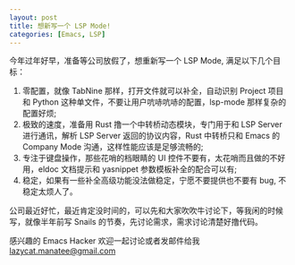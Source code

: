 ```yaml
---
layout: post
title: 想新写一个 LSP Mode!
categories: [Emacs, LSP]
---
```


今年过年好早，准备等公司放假了，想重新写一个 LSP Mode, 满足以下几个目标：

1. 零配置，就像 TabNine 那样，打开文件就可以补全，自动识别 Project 项目和 Python 这种单文件，不要让用户吭哧吭哧的配置，lsp-mode 那样复杂的配置好烦;
2. 极致的速度，准备用 Rust 撸一个中转桥动态模块，专门用于和 LSP Server 进行通讯，解析 LSP Server 返回的协议内容，Rust 中转桥只和 Emacs 的 Company Mode 沟通，这样性能应该是足够流畅的;
3. 专注于键盘操作，那些花哨的档眼睛的 UI 控件不要有，太花哨而且做的不好用，eldoc 文档提示和 yasnippet 参数模板补全的配合可以有;
4. 稳定，如果有一些补全高级功能没法做稳定，宁愿不要提供也不要有 bug, 不稳定太烦人了。

公司最近好忙，最近肯定没时间的，可以先和大家吹吹牛讨论下，等我闲的时候写，就像半年前写 Snails 的节奏，先讨论需求，需求讨论清楚好撸代码。

感兴趣的 Emacs Hacker 欢迎一起讨论或者发邮件给我 lazycat.manatee@gmail.com
